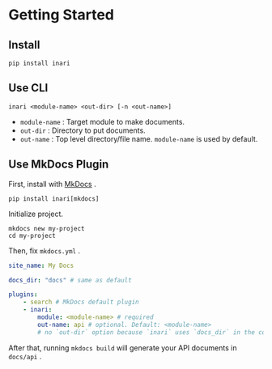 # Getting Started

## Install

```shell
pip install inari
```

## Use CLI

```shell
inari <module-name> <out-dir> [-n <out-name>]
```

* `module-name` : Target module to make documents.
* `out-dir` : Directory to put documents.
* `out-name` : Top level directory/file name. `module-name` is used by default.

## Use MkDocs Plugin

First, install with [MkDocs](https://www.mkdocs.org/) .

```shell
pip install inari[mkdocs]
```

Initialize project.

```shell
mkdocs new my-project
cd my-project
```

Then, fix `mkdocs.yml` .

```yaml
site_name: My Docs

docs_dir: "docs" # same as default

plugins:
    - search # MkDocs default plugin
    - inari:
        module: <module-name> # required
        out-name: api # optional. Default: <module-name>
        # no `out-dir` option because `inari` uses `docs_dir` in the config.

```

After that, running `mkdocs build` will generate your API documents in `docs/api` .
